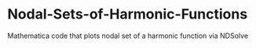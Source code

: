 # Nodal-Sets-of-Harmonic-Functions
Mathematica code that plots nodal set of a harmonic function via NDSolve
